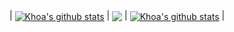 | <a href="https://github.com/ase1997/github-readme-stats"><img align="center" src="https://github-readme-stats.vercel.app/api?username=ase1997&show_icons=true&include_all_commits=true&theme=aura&" alt="Khoa's github stats" /></a> | <a href="https://github.com/ase1997/github-readme-stats"><img align="center" src="https://github-readme-stats.vercel.app/api/top-langs/?username=ase1997&theme=aura" /></a> |
<a href="https://github.com/ase1997/github-readme-stats"><img align="center" src="https://komarev.com/ghpvc/?username=ase1997&color=blueviolet" alt="Khoa's github stats" /></a> |
